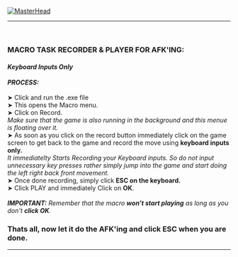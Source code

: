 [![MasterHead](https://i.imgur.com/2kGVERe.gif)](https://github.com/Souptik-Sarkar)

<hr/>
<br/>

<h3 align="left">MACRO TASK RECORDER & PLAYER FOR AFK'ING:</h3>
<h4 align="left"><i>Keyboard Inputs Only</i></h4>

<div align="left">
<b><i>PROCESS:</i></b> <br> <br>
➤ Click and run the .exe file <br>
➤ This opens the Macro menu. <br>
➤ Click on Record. <br>
<i>Make sure that the game is also running in the background and this menue is floating over it.</i> <br>
➤ As soon as you click on the record button immediately click on the game screen to get back to the game and record the move using <b>keyboard inputs only.</b> <br>
<i>It immediatelty Starts Recording your Keyboard inputs. So do not input unnecessary key presses rather simply jump into the game and start doing the left right back front movement.</i><br>
➤ Once done recording, simply click <b>ESC on the keyboard.</b> <br>
➤ Click PLAY and immediately Click on <b>OK</b>.<br><br>
<i><b>IMPORTANT:</b> Remember that the macro <b>won’t start playing</b> as long as you don't <b>click OK</b>.</i><br>


<h3 align="left">Thats all, now let it do the AFK'ing and click <b>ESC</b> when you are done.</h3>
<hr/>
